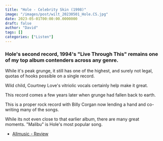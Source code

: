 ```yaml
---
title: "Hole - Celebrity Skin (1998)"
image: "/images/post/wilt_20230501_Hole.CS.jpg"
date: 2023-05-01T00:00:00.0000000
draft: false
author: "David"
tags: []
categories: ["Listen"]
---
```

### Hole's second record, 1994's "Live Through This" remains one of my top album contenders across any genre.

 While it's peak grunge, it still has one of the highest, and surely not legal, quotas of hooks possible on a single record.

 Wild child, Courtney Love's vitriolic vocals certainly help make it great.

 This record comes a few years later when grunge had fallen back to earth.

 This is a proper rock record with Billy Corgan now lending a hand and co-writing many of the songs.

 While its not even close to that earlier album, there are many great moments. "Malibu" is Hole's most popular song.

-  [Allmusic - Review](https://www.allmusic.com/album/celebrity-skin-mw0000093734)